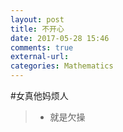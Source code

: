 ```yaml
---
layout: post
title: 不开心
date: 2017-05-28 15:46
comments: true
external-url:
categories: Mathematics
---
```

  
#女真他妈烦人
> * 就是欠操
